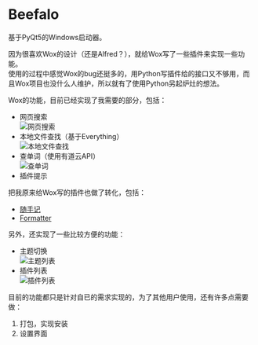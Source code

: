 # Beefalo
基于PyQt5的Windows启动器。  

因为很喜欢Wox的设计（还是Alfred？），就给Wox写了一些插件来实现一些功能。  
使用的过程中感觉Wox的bug还挺多的，用Python写插件给的接口又不够用，而且Wox项目也没什么人维护，所以就有了使用Python另起炉灶的想法。

Wox的功能，目前已经实现了我需要的部分，包括：
+ 网页搜索  
![网页搜索](https://pic.downk.cc/item/5e8bee29504f4bcb04c1742c.gif)
+ 本地文件查找（基于Everything）  
![本地文件查找](https://pic.downk.cc/item/5e8bee29504f4bcb04c1742e.gif)
+ 查单词（使用有道云API）  
![查单词](https://pic.downk.cc/item/5e8bee29504f4bcb04c17423.gif)
+ 插件提示

把我原来给Wox写的插件也做了转化，包括：
+ [随手记](https://github.com/enria/Wox.Plugin.SSJ)
+ [Formatter](https://github.com/enria/Wox.Plugin.Formatter)

另外，还实现了一些比较方便的功能：
+ 主题切换  
![主题列表](https://pic.downk.cc/item/5e88ca7c504f4bcb04452435.gif)
+ 插件列表  
![插件列表](https://pic.downk.cc/item/5e8bee29504f4bcb04c17428.gif)


目前的功能都只是针对自已的需求实现的，为了其他用户使用，还有许多点需要做：
1. 打包，实现安装
2. 设置界面
